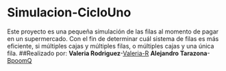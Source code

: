 # Simulacion-CicloUno
Este proyecto es una pequeña simulación de las filas al momento de pagar en un supermercado. Con el fin de determinar cuál sistema de filas es más eficiente, si múltiples cajas y múltiples filas, o múltiples cajas y una única fila.
##Realizado por:
**Valeria Rodriguez**-[Valeria-R](https://github.com/Valeria-R)
**Alejandro Tarazona**-[BpoomQ](https://github.com/BpoomQ)
